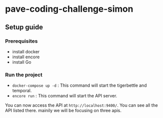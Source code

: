 # pave-coding-challenge-simon



## Setup guide

### Prerequisites

- install docker
- install encore
- install Go

### Run the project

- `docker-compose up -d` : This command will start the tigerbettle and temporal. 
- `encore run` : This command will start the API server.

    

You can now access the API at `http://localhost:9400/`. You can see all the API listed there. mainily we will be focusing on three apis.


